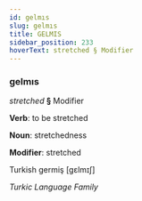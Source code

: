 ```yaml
---
id: gelmıs
slug: gelmıs
title: GELMIS
sidebar_position: 233
hoverText: stretched § Modifier
---
```


### gelmıs

*stretched* **§** Modifier

**Verb**: to be stretched

**Noun**: stretchedness

**Modifier**: stretched

Turkish germiş [gɛlmɪʃ]

*Turkic Language Family*